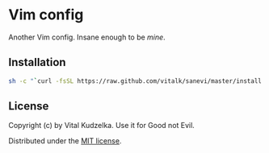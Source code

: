 # Vim config

Another Vim config. Insane enough to be *mine*.

## Installation

```sh
sh -c "`curl -fsSL https://raw.github.com/vitalk/sanevi/master/install.sh`"
```

## License

Copyright (c) by Vital Kudzelka. Use it for Good not Evil.

Distributed under the [MIT license](http://mit-license.org/vitalk).
